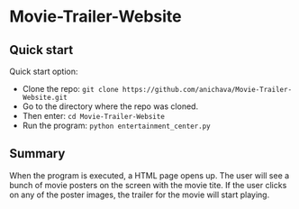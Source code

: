 # Movie-Trailer-Website

## Quick start

Quick start option:

- Clone the repo: `git clone https://github.com/anichava/Movie-Trailer-Website.git`
- Go to the directory where the repo was cloned.
- Then enter: `cd Movie-Trailer-Website`
- Run the program: `python entertainment_center.py`

## Summary

When the program is executed, a HTML page opens up. The user will see a bunch of movie posters on the screen with the movie tite. If the user clicks on any of the poster images,
 the trailer for the movie will start playing.